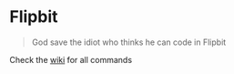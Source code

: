 # Flipbit

> God save the idiot who thinks he can code in Flipbit

Check the [wiki](https://github.com/cairdcoinheringaahing/Flipbit/wiki) for all commands
